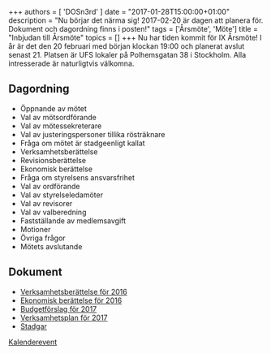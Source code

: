 +++
authors = [ 'DOSn3rd' ]
date = "2017-01-28T15:00:00+01:00"
description = "Nu börjar det närma sig! 2017-02-20 är dagen att planera för. Dokument och dagordning finns i posten!"
tags = ['Årsmöte', 'Möte']
title = "Inbjudan till Årsmöte"
topics = []
+++
Nu har tiden kommit för IX Årsmöte! I år är det den 20 februari med början klockan 19:00 och planerat avslut senast 21. Platsen är UFS lokaler på Polhemsgatan 38 i Stockholm. Alla intresserade är naturligtvis välkomna.

Dagordning
----------
* Öppnande av mötet
* Val av mötsordförande
* Val av mötessekreterare
* Val av justeringspersoner tillika rösträknare
* Fråga om mötet är stadgeenligt kallat
* Verksamhetsberättelse
* Revisionsberättelse
* Ekonomisk berättelse
* Fråga om styrelsens ansvarsfrihet
* Val av ordförande
* Val av styrelseledamöter
* Val av revisorer
* Val av valberedning
* Fastställande av medlemsavgift
* Motioner
* Övriga frågor
* Mötets avslutande


Dokument
--------
- [Verksamhetsberättelse för 2016](/documents/2016-verksamhetsberattelse.pdf)
- [Ekonomisk berättelse för 2016](/documents/2017-financial-report-2016.pdf)
- [Budgetförslag för 2017](/documents/2017-proposed-budget.pdf)
- [Verksamhetsplan för 2017](/documents/2017-proposed-verksamhetsplan.pdf)
- [Stadgar](/documents/stadgar.pdf)

[Kalenderevent](https://www.google.com/calendar/event?eid=NzVpajhlMzM3NHAzY2I5azZrcGppYjlrY2hnajhiOXBjaGdqMmI5bzYxaW1hb2hoY2NyNjRjYjE2ayByb2JxMjVhYnBrbDg3MG9mbnBtdmg0OXQ0a0Bn&ctz=Europe/Stockholm)
